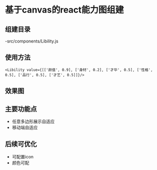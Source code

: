 # 基于canvas的react能力图组建

## 组建目录

-src/components/Libility.js

## 使用方法

    <Libility value={[['颜值', 0.9], ['身材', 0.2], ['才华', 0.5], ['性格', 0.5], ['品行', 0.5], ['才艺', 0.5]]}/>

## 效果图

## 主要功能点

  * 任意多边形展示自适应
  * 移动端自适应

## 后续可优化

  * 可配置icon
  * 颜色可配




